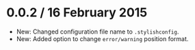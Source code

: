0.0.2 / 16 February 2015
============================

* New: Changed configuration file name to `.stylishconfig`.
* New: Added option to change `error/warning` position format.

